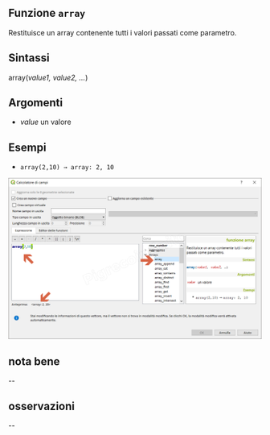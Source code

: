 ## Funzione `array`

Restituisce un array contenente tutti i valori passati come parametro.

## Sintassi

array(_value1, value2, …_)

## Argomenti

* _value_ un valore

## Esempi

* `array(2,10) → array: 2, 10`

![](/img/arrays/array/array1.png)

## nota bene

--

## osservazioni

--